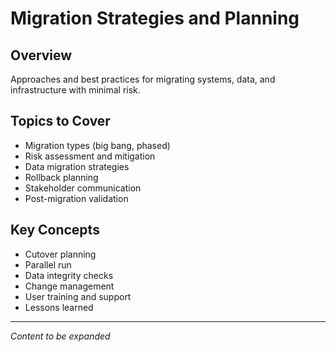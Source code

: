 # Migration Strategies and Planning

## Overview
Approaches and best practices for migrating systems, data, and infrastructure with minimal risk.

## Topics to Cover
- Migration types (big bang, phased)
- Risk assessment and mitigation
- Data migration strategies
- Rollback planning
- Stakeholder communication
- Post-migration validation

## Key Concepts
- Cutover planning
- Parallel run
- Data integrity checks
- Change management
- User training and support
- Lessons learned

---
*Content to be expanded* 